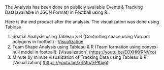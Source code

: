 The Analysis has been done on publicly available Events & Tracking Data(available in JSON Format) in Football using R. 

Here is the end product after the analysis. The visualization was done using Tableau. 
1. Spatial Analysis using Tableau & R (Controlling space using Voronoi polygons in football) : [Visualization](https://youtu.be/82d_eI1ZlFU)
2. Team Shape Analysis using Tableau & R (Team formation using convex-hull model in football): [Visualization] (https://youtu.be/EOXHKfRNVxo)
3. Minute by minute visualization of Tracking Data using Tableau & R: [Visualization] (https://youtu.be/xSMnZEPKbig)

